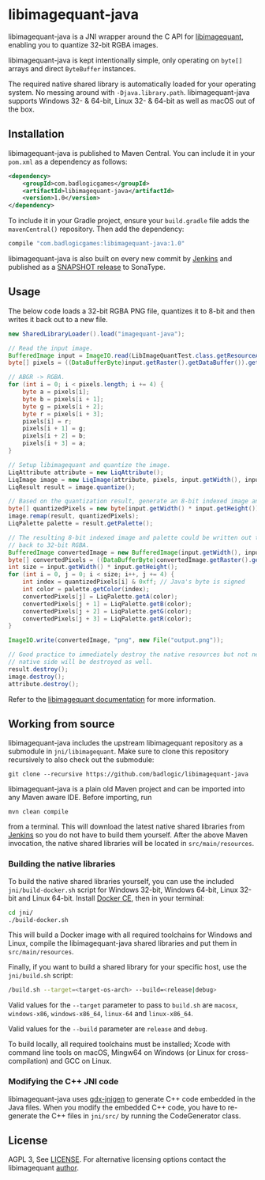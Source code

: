# libimagequant-java
libimagequant-java is a JNI wrapper around the C API for [libimagequant](https://pngquant.org/lib/), enabling you to quantize 32-bit RGBA images.

libimagequant-java is kept intentionally simple, only operating on `byte[]` arrays and direct `ByteBuffer` instances.

The required native shared library is automatically loaded for your operating system. No messing around with `-Djava.library.path`. libimagequant-java supports Windows 32- & 64-bit, Linux 32- & 64-bit as well as macOS out of the box.

## Installation
libimagequant-java is published to Maven Central. You can include it in your `pom.xml` as a dependency as follows:

```xml
<dependency>
	<groupId>com.badlogicgames</groupId>
	<artifactId>libimagequant-java</artifactId>
	<version>1.0</version>
</dependency>
```

To include it in your Gradle project, ensure your `build.gradle` file adds the `mavenCentral()` repository. Then add the dependency:

```groovy
compile "com.badlogicgames:libimagequant-java:1.0"
```

libimagequant-java is also built on every new commit by [Jenkins](https://libgdx.badlogicgames.com/jenkins/job/libimagequant-java/) and published as a [SNAPSHOT release](https://oss.sonatype.org/content/repositories/snapshots/com/badlogicgames/libimagequant-java/) to SonaType.

## Usage
The below code loads a 32-bit RGBA PNG file, quantizes it to 8-bit and then writes it back out to a new file.

```java
new SharedLibraryLoader().load("imagequant-java");

// Read the input image.
BufferedImage input = ImageIO.read(LibImageQuantTest.class.getResourceAsStream("/input.png"));
byte[] pixels = ((DataBufferByte)input.getRaster().getDataBuffer()).getData();

// ABGR -> RGBA.
for (int i = 0; i < pixels.length; i += 4) {
	byte a = pixels[i];
	byte b = pixels[i + 1];
	byte g = pixels[i + 2];
	byte r = pixels[i + 3];
	pixels[i] = r;
	pixels[i + 1] = g;
	pixels[i + 2] = b;
	pixels[i + 3] = a;
}

// Setup libimagequant and quantize the image.
LiqAttribute attribute = new LiqAttribute();
LiqImage image = new LiqImage(attribute, pixels, input.getWidth(), input.getHeight(), 0);
LiqResult result = image.quantize();

// Based on the quantization result, generate an 8-bit indexed image and retrieve its palette.
byte[] quantizedPixels = new byte[input.getWidth() * input.getHeight()];
image.remap(result, quantizedPixels);
LiqPalette palette = result.getPalette();

// The resulting 8-bit indexed image and palette could be written out to an indexed PNG or GIF, but instead we convert it
// back to 32-bit RGBA.
BufferedImage convertedImage = new BufferedImage(input.getWidth(), input.getHeight(), BufferedImage.TYPE_4BYTE_ABGR);
byte[] convertedPixels = ((DataBufferByte)convertedImage.getRaster().getDataBuffer()).getData();
int size = input.getWidth() * input.getHeight();
for (int i = 0, j = 0; i < size; i++, j += 4) {
	int index = quantizedPixels[i] & 0xff; // Java's byte is signed
	int color = palette.getColor(index);
	convertedPixels[j] = LiqPalette.getA(color);
	convertedPixels[j + 1] = LiqPalette.getB(color);
	convertedPixels[j + 2] = LiqPalette.getG(color);
	convertedPixels[j + 3] = LiqPalette.getR(color);
}

ImageIO.write(convertedImage, "png", new File("output.png"));

// Good practice to immediately destroy the native resources but not necessary. If the GC cleans up the Java side object the
// native side will be destroyed as well.
result.destroy();
image.destroy();
attribute.destroy();
```

Refer to the [libimagequant documentation](https://pngquant.org/lib/) for more information.

## Working from source
libimagequant-java includes the upstream libimagequant repository as a submodule in `jni/libimagequant`. Make sure to clone this repository recursively to also check out the submodule:

```
git clone --recursive https://github.com/badlogic/libimagequant-java
```

libimagequant-java is a plain old Maven project and can be imported into any Maven aware IDE. Before importing, run

```
mvn clean compile
```

from a terminal. This will download the latest native shared libraries from [Jenkins](https://libgdx.badlogicgames.com/ci/libimagequant-java/binaries/) so you do not have to build them yourself. After the above Maven invocation, the native shared libraries will be located in `src/main/resources`.

### Building the native libraries
To build the native shared libraries yourself, you can use the included `jni/build-docker.sh` script for Windows 32-bit, Windows 64-bit, Linux 32-bit and Linux 64-bit. Install [Docker CE](https://www.docker.com/community-edition), then in your terminal:

```bash
cd jni/
./build-docker.sh
```

This will build a Docker image with all required toolchains for Windows and Linux, compile the libimagequant-java shared libraries and put them in `src/main/resources`.

Finally, if you want to build a shared library for your specific host, use the `jni/build.sh` script:

```bash
/build.sh --target=<target-os-arch> --build=<release|debug>
```

Valid values for the `--target` parameter to pass to `build.sh` are `macosx`, `windows-x86`, `windows-x86_64`, `linux-64` and `linux-x86_64`.

Valid values for the `--build` parameter are `release` and `debug`.

To build locally, all required toolchains must be installed; Xcode with command line tools on macOS, Mingw64 on Windows (or Linux for cross-compilation) and GCC on Linux.

### Modifying the C++ JNI code
libimagequant-java uses [gdx-jnigen](https://github.com/libgdx/libgdx/wiki/jnigen) to generate C++ code embedded in the Java files. When you modify the embedded C++ code, you have to re-generate the C++ files in `jni/src/` by running the CodeGenerator class.

## License
AGPL 3, See [LICENSE](https://github.com/badlogic/libimagequant-java/blob/master/LICENSE). For alternative licensing options contact the libimagequant [author](https://kornel.ski/contact).
